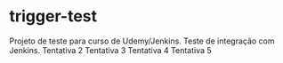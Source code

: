 # trigger-test
Projeto de teste para curso de Udemy/Jenkins.
Teste de integração com Jenkins.
Tentativa 2
Tentativa 3
Tentativa 4
Tentativa 5
